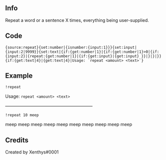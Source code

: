 ## Info

Repeat a word or a sentence X times, everything being user-supplied.

## Code

``{source:repeat}{set:number|{isnumber:{input:1}}}{set:input|{input:2|9999}}{set:text|{if:{get:number|1}|{if:{get:number|1}>0|{if:{input:2}|{repeat:{get:number|1}|{if:{get:input}|{get:input} }}|}|}|}}{if:{get:text|4}|{get:text|4}|Usage: `repeat <amount> <text>`}``

## Example

`!repeat`

Usage: `repeat <amount> <text>`

————————————————————

`!repeat 10 meep`

meep meep meep meep meep meep meep meep meep meep

## Credits

Created by Xenthys#0001  
